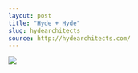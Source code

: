 ```yaml
---
layout: post
title: "Hyde + Hyde"
slug: hydearchitects
source: http://hydearchitects.com/
---
```


<img src="/screenshots/hydearchitects.jpg">
